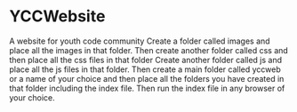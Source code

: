 # YCCWebsite
A website  for youth code community
Create a folder called images and place all the images in that folder.
Then create another folder called css and then place all the css files in that folder
Create another folder called js and place all the js files in that folder.
Then create a main folder called yccweb or a name of your choice and then place all the folders you have created in that folder including the index file.
Then run the index file in any browser of your choice.
